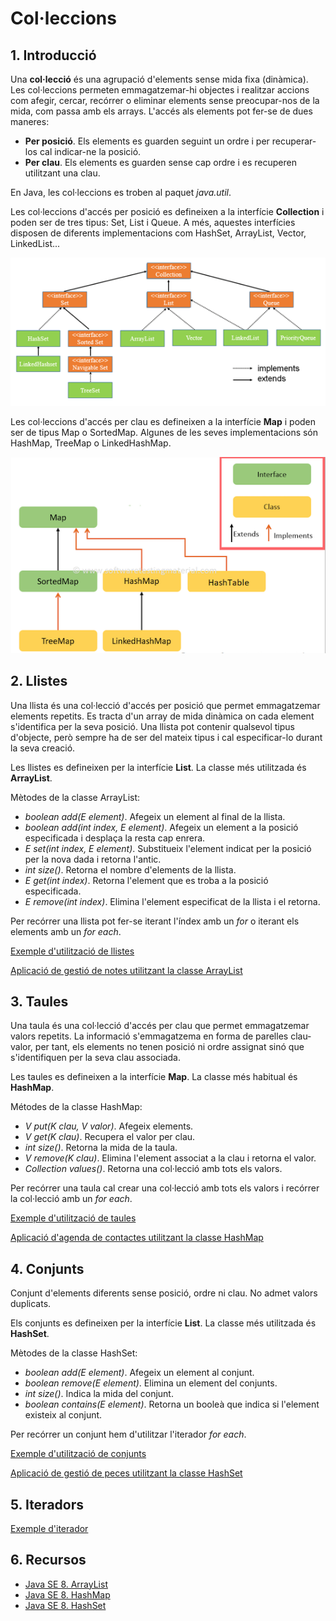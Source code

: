 # Col·leccions

## 1. Introducció

Una **col·lecció** és una agrupació d'elements sense mida fixa (dinàmica). Les col·leccions permeten emmagatzemar-hi objectes i realitzar accions com afegir, cercar, recórrer o eliminar elements sense preocupar-nos de la mida, com passa amb els arrays.
L'accés als elements pot fer-se de dues maneres:

* **Per posició**. Els elements es guarden seguint un ordre i per recuperar-los cal indicar-ne la posició.
* **Per clau**. Els elements es guarden sense cap ordre i es recuperen utilitzant una clau.

En Java, les col·leccions es troben al paquet *java.util*.

Les col·leccions d'accés per posició es defineixen a la interfície **Collection** i poden ser de tres tipus: Set, List i Queue. A més, aquestes interfícies disposen de diferents implementacions com HashSet, ArrayList, Vector, LinkedList...

![Interfície collection](./imatges/Java-Collection.png)

Les col·leccions d'accés per clau es defineixen a la interfície **Map** i poden ser de tipus Map o SortedMap. Algunes de les seves implementacions són HashMap, TreeMap o LinkedHashMap.

![Interfície Map](./imatges/Java-Map.png)

## 2. Llistes

Una llista és una col·lecció d'accés per posició que permet emmagatzemar elements repetits. Es tracta d'un array de mida dinàmica on cada element s'identifica per la seva posició. Una llista pot contenir qualsevol tipus d'objecte, però sempre ha de ser del mateix tipus i cal especificar-lo durant la seva creació.

Les llistes es defineixen per la interfície **List**. La classe més utilitzada és **ArrayList**.

Mètodes de la classe ArrayList:

* *boolean add(E element)*. Afegeix un element al final de la llista.
* *boolean add(int index, E element)*. Afegeix un element a la posició especificada i desplaça la resta cap enrera.
* *E set(int index, E element)*. Substitueix l'element indicat per la posició per la nova dada i retorna l'antic.
* *int size()*. Retorna el nombre d'elements de la llista.
* *E get(int index)*. Retorna l'element que es troba a la posició especificada.
* *E remove(int index)*. Elimina l'element especificat de la llista i el retorna.

Per recórrer una llista pot fer-se iterant l'índex amb un *for* o iterant els elements amb un *for each*.

[Exemple d'utilització de llistes](../src/main/java/colleccions/Llistes.java)

[Aplicació de gestió de notes utilitzant la classe ArrayList](../src/main/java/colleccions/notes)

## 3. Taules

Una taula és una col·lecció d'accés per clau que permet emmagatzemar valors repetits.
La informació s'emmagatzema en forma de parelles clau-valor, per tant, els elements no tenen posició ni ordre assignat sinó que s'identifiquen per la seva clau associada.

Les taules es defineixen a la interfície **Map**. La classe més habitual és **HashMap**.

Métodes de la classe HashMap:

* *V put(K clau, V valor)*. Afegeix elements.
* *V get(K clau)*. Recupera el valor per clau.
* *int size()*. Retorna la mida de la taula.
* *V remove(K clau)*. Elimina l'element associat a la clau i retorna el valor.
* *Collection<V> values()*. Retorna una col·lecció amb tots els valors.

Per recórrer una taula cal crear una col·lecció amb tots els valors i recórrer la col·lecció amb un *for each*.

[Exemple d'utilització de taules](../src/main/java/colleccions/Taules.java)

[Aplicació d'agenda de contactes utilitzant la classe HashMap](../src/main/java/colleccions/agenda)

## 4. Conjunts

Conjunt d'elements diferents sense posició, ordre ni clau. No admet valors duplicats.

Els conjunts es defineixen per la interfície **List**. La classe més utilitzada és **HashSet**.

Mètodes de la classe HashSet:

* *boolean add(E element)*. Afegeix un element al conjunt.
* *boolean remove(E element)*. Elimina un element del conjunts.
* *int size()*. Indica la mida del conjunt.
* *boolean contains(E element)*. Retorna un booleà que indica si l'element existeix al conjunt.

Per recórrer un conjunt hem d'utilitzar l'iterador *for each*.

[Exemple d'utilització de conjunts](../src/main/java/colleccions/Conjunts.java)

[Aplicació de gestió de peces utilitzant la classe HashSet](../src/main/java/colleccions/peces)

## 5. Iteradors

[Exemple d'iterador](../src/main/java/colleccions/iterador)

## 6. Recursos

* [Java SE 8. ArrayList](https://docs.oracle.com/javase/8/docs/api/java/util/ArrayList.html)
* [Java SE 8. HashMap](https://docs.oracle.com/javase/8/docs/api/java/util/HashMap.html)
* [Java SE 8. HashSet](https://docs.oracle.com/javase/8/docs/api/java/util/HashSet.html)

